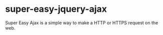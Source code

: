 # super-easy-jquery-ajax

Super Easy Ajax is a simple way to make a HTTP or HTTPS request on the web.
